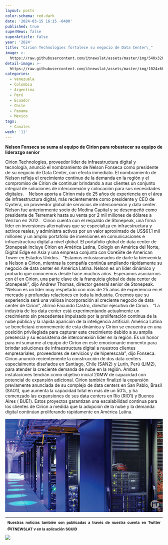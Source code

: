 ```yaml
---
layout: posts
color-schema: red-dark
date: '2024-03-15 16:15 -0400'
published: true
superNews: false
superArticle: false
year: '2024'
title: "Cirion Technologies fortalece su negocio de Data Center\_"
image: >-
  https://raw.githubusercontent.com/itnewslat/assets/master/img/540x320/datacenter-on-p.jpg
detail-image: >-
  https://raw.githubusercontent.com/itnewslat/assets/master/img/1024x680/datacenter-on-g.jpg
categories:
  - Venezuela
  - Colombia
  - Argentina
  - Perú
  - Ecuador
  - Chile
  - Panama
  - Mexico
tags:
  - Canales
week: '11'
---
```

**Nelson Fonseca se suma al equipo de Cirion para robustecer su equipo de liderazgo senior**

Cirion Technologies, proveedor líder de infraestructura digital y tecnología, anunció el nombramiento de Nelson Fonseca como presidente de su negocio de Data Center, con efecto inmediato. El nombramiento de Nelson refleja el crecimiento continuo de la demanda en la región y el compromiso de Cirion de continuar brindando a sus clientes un conjunto integral de soluciones de interconexión y colocación para sus necesidades digitales. 
 
Nelson aporta a Cirion más de 25 años de experiencia en el área de infraestructura digital, más recientemente como presidente y CEO de Cyxtera, un proveedor global de servicios de interconexión y data center. Nelson fue anteriormente socio de Medina Capital y se desempeñó como presidente de Terremark hasta su venta por 2 mil millones de dólares a Verizon en 2012.
 
Cirion cuenta con el respaldo de Stonepeak, una firma líder en inversiones alternativas que se especializa en infraestructura y activos reales, y administra activos por un valor aproximado de US$61.1 mil millones y un amplio portafolio de inversiones en comunicaciones e infraestructura digital a nivel global. El portafolio global de data center de Stonepeak incluye Cirion en América Latina, Cologix en América del Norte, Digital Edge en Asia y una empresa conjunta con CoreSite de American Tower en Estados Unidos.
 
“Estamos entusiasmados de darle la bienvenida a Nelson a Cirion, mientras la compañía continúa ampliando rápidamente su negocio de data center en América Latina. Nelson es un líder dinámico y probado que conocemos desde hace muchos años. Esperamos asociarnos con él en Cirion, una parte clave de la franquicia global de data center de Stonepeak”, dijo Andrew Thomas, director general senior de Stonepeak.
 
“Nelson es un líder muy respetado con más de 25 años de experiencia en el mercado y profundas relaciones en toda la industria. Creemos que su experiencia será una valiosa incorporación al creciente negocio de data center de Cirion”, afirmó Facundo Castro, director ejecutivo de Cirion.
 
“La industria de los data center está experimentando actualmente un crecimiento sin precedentes impulsado por la proliferación continua de la nube pública y la rápida aparición de la inteligencia artificial. América Latina se beneficiará enormemente de esta dinámica y Cirion se encuentra en una posición privilegiada para capturar este crecimiento debido a su amplia presencia y su ecosistema de interconexión líder en la región. Es un honor para mí sumarme al equipo de Cirion en este emocionante momento para brindar soluciones de infraestructura digital a nuestros clientes empresariales, proveedores de servicios y de híperescala”, dijo Fonseca.
 
Cirion anunció recientemente la construcción de dos data centers especialmente diseñados en Santiago, Chile (SAN2) y Lurín, Perú (LIM2), para atender la creciente demanda de nube en la región. Ambas instalaciones tendrán como objetivo inicial 20MW de capacidad con potencial de expansión adicional. Cirion también finalizó la expansión previamente anunciada de su complejo de data centers en San Pablo, Brasil (SAO1), que aumenta la capacidad total en más de un 50%, y ha comenzado las expansiones de sus data centers en Río (RIO1) y Buenos Aires ( BUE1). Estos proyectos garantizan una escalabilidad continua para los clientes de Cirion a medida que la adopción de la nube y la demanda digital continúan proliferando rápidamente en América Latina.

![](https://raw.githubusercontent.com/itnewslat/assets/master/img/540x320/datacenter-on-p.jpg)

<table style="height: 42px;" width="569">
<tbody>
<tr>
<td style="text-align: justify;"><sub><strong>Nuestras noticias también son publicadas a través de nuestra cuenta en Twitter <a href="https://twitter.com/itnewslat?lang=es">@ITNEWSLAT</a> y en la aplicación <a href="https://squidapp.co/en/">SQUID</a></strong></sub></td>
</tr>
</tbody>
</table>

<img src="https://tracker.metricool.com/c3po.jpg?hash=56f88a41e39ab42c063cc51676587a04"/>

